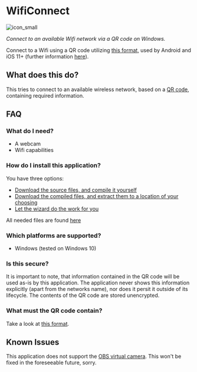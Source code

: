 # WifiConnect

![icon_small](https://github.com/Smonman/WifiConnect/assets/36928284/39ff8c41-5772-45c1-b064-06ba450e0662)

_Connect to an available Wifi network via a QR code on Windows._

Connect to a Wifi using a QR code
utilizing [this format](https://en.wikipedia.org/wiki/QR_code#Joining_a_Wi%E2%80%91Fi_network), used by Android and iOS
11+ (further
information [here](https://github.com/zxing/zxing/wiki/Barcode-Contents#wi-fi-network-config-android-ios-11)).

## What does this do?

This tries to connect to an available wireless network, based on a [QR code](https://en.wikipedia.org/wiki/QR_code),
containing required information.

## FAQ

### What do I need?

- A webcam
- Wifi capabilities

### How do I install this application?

You have three options:

- [Download the source files, and compile it yourself](https://github.com/Smonman/WifiConnect/archive/refs/tags/v1.0.0.zip)
- [Download the compiled files, and extract them to a location of your choosing](https://github.com/Smonman/WifiConnect/releases/latest/download/WifiConnect_v1.0.0.zip)
- [Let the wizard do the work for you](https://github.com/Smonman/WifiConnect/releases/latest/download/WifiConnectInstaller.msi)

All needed files are found [here](https://github.com/Smonman/WifiConnect/releases)

### Which platforms are supported?

- Windows (tested on Windows 10)

### Is this secure?

It is important to note, that information contained in the QR code will be used as-is by this application. The
application never shows this information explicitly (apart from the networks name), nor does it persit it outside of its
lifecycle. The contents of the QR code are stored unencrypted.

### What must the QR code contain?

Take a look at [this format](https://en.wikipedia.org/wiki/QR_code#Joining_a_Wi%E2%80%91Fi_network).

## Known Issues

This application does not support the [OBS virtual camera](https://obsproject.com/kb/virtual-camera-guide). This won't be fixed in the foreseeable future, sorry.

